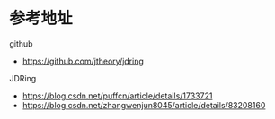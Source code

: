# 参考地址
github
- https://github.com/jtheory/jdring

JDRing
- https://blog.csdn.net/puffcn/article/details/1733721
- https://blog.csdn.net/zhangwenjun8045/article/details/83208160

